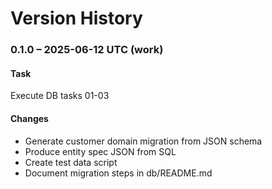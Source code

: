 # Version History

### 0.1.0 – 2025-06-12 UTC (work)

#### Task
Execute DB tasks 01-03

#### Changes
- Generate customer domain migration from JSON schema
- Produce entity spec JSON from SQL
- Create test data script
- Document migration steps in db/README.md
